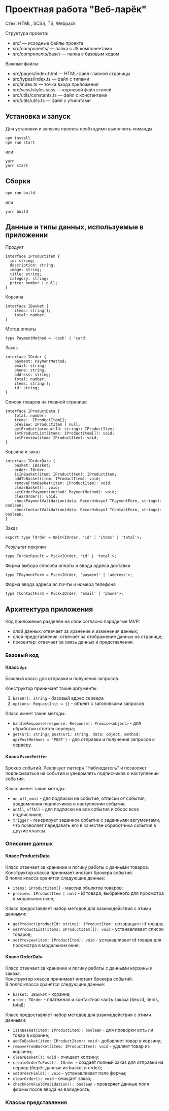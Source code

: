 # Проектная работа "Веб-ларёк"

Стек: HTML, SCSS, TS, Webpack

Структура проекта:
- src/ — исходные файлы проекта
- src/components/ — папка с JS компонентами
- src/components/base/ — папка с базовым кодом

Важные файлы:
- src/pages/index.html — HTML-файл главной страницы
- src/types/index.ts — файл с типами
- src/index.ts — точка входа приложения
- src/scss/styles.scss — корневой файл стилей
- src/utils/constants.ts — файл с константами
- src/utils/utils.ts — файл с утилитами

## Установка и запуск
Для установки и запуска проекта необходимо выполнить команды

```
npm install
npm run start
```

или

```
yarn
yarn start
```
## Сборка

```
npm run build
```

или

```
yarn build
```
## Данные и типы данных, используемые в приложении

Продукт

```
interface IProductItem {
  id: string;
  description: string;
  image: string;
  title: string;
  category: string;
  price: number | null;
}
```

Корзина

```
interface IBasket {
	items: string[];
	total: number;
}
```

Метод оплаты

```
type PaymentMethod = 'cash' | 'card'
```

Заказ

```
interface IOrder {
	payment: PaymentMethod;
	email: string;
	phone: string;
	address: string;
	total: number;
	items: string[];
	id: string;
}
```

Список товаров на главной странице

```
interface IProductData {
	total: number;
	items: 	IProductItem[];
	preview: IProductItem | null;
	getProduct(productId: string): IProductItem;
	setProductList(items: IProductItem[]): void;
	setPreview(item: IProductItem): void;
}
```

Корзина и заказ

```
interface IOrderData {
	basket: IBasket;
	order: TOrder;
	isInBasket(item: IProductItem): IProductItem;
	addToBasket(item: IProductItem): void;
	removeFromBasket(item: IProductItem): void;
	clearBasket(): void;
	setOrderPayment(method: PaymentMethod): void;
	clearOrder(): void;
	checkPaymentValidation(data: Record<keyof TPaymentForm, string>): boolean;
	checkContactValidation(data: Record<keyof TContactForm, string>): boolean;
}
```

Заказ

```
export type TOrder = Omit<IOrder, 'id' | 'items' | 'total'>;
```

Результат покупки

```
type TOrderResult = Pick<IOrder, 'id' | 'total'>;
```

Форма выбора способа оплаты и ввода адреса доставки

```
type TPaymentForm = Pick<IOrder, 'payment' | 'address'>;
```

Форма ввода адреса эл.почты и номера телефона

```
type TContactForm = Pick<IOrder, 'email' | 'phone'>;
```

## Архитектура приложения

Код приложения разделён на слои согласно парадигме MVP:
- слой данных: отвечает за хранение и изменения данных;
- слой представления: отвечает за отображение данных на странице;
- презентер: отвечает за связь данных и представления.

### Базовый код

#### Класс `Api`

Базовый класс для отправки и получения запросов.

Конструктор принимает такие аргументы:
1. `baseUrl: string` - базовый адрес сервера
2. `options: RequestInit = {}` - объект с заголовками запросов

Класс имеет такие методы:
- `handleResponse(response: Response): Promise<object>` - для обработки ответов сервера;
- `get(uri: string)`,  `post(uri: string, data: object, method: ApiPostMethods = 'POST')` - для отправки и получения запросов к серверу.

#### Класс `EventEmitter`

Брокер событий. Реализует паттерн "Наблюдатель" и позволяет подписываться на события и уведомлять подписчиков о наступлении события.

Класс имеет такие методы:
- `on`, `off`, `emit` - для подписки на событие, отписки от события, уведомления подписчиков о наступлении события;
- `onAll`, `offAll` - для подписки на все события и сборс всех подписчиков;
- `trigger` - генерирует заданное событие с заданными аргументами, что позволяет передавать его в качестве обработчика события в другие классы.

### Описание данных

#### Класс ProductsData
Класс отвечает за хранение и логику работы с данными товаров.\
Конструктор класса принимает инстант брокера событий.\
В полях класса хранятся следующие данные:
- `items: IProductItem[]` - массив объектов товаров;
- `preview: IProductItem | null` - id товара, выбранного для просмотра в модальном окне;

Класс предоставляет набор методов для взаимодействия с этими данными:

- `getProduct(productId: string): IProductItem` - возвращает id товара;
- `setProductList(items: IProductItem[]): void` - устанавливает список товаров;
- `setPreview(item: IProductItem): void` - устанавливает id товара для просмотра в модальном окне;


#### Класс OrderData
Класс отвечает за хранение и логику работы с данными корзины и заказа.\
Конструктор класса принимает инстант брокера событий.\
В полях класса хранятся следующие данные:
- `basket: IBasket` - корзина;
- `order: TOrder` - платежная и контактная часть заказа (без id, items, total);

Класс предоставляет набор методов для взаимодействия с этими данными:

- `isInBasket(item: IProductItem): boolean` - для проверки есть ли товар в корзине;
- `addToBasket(item: IProductItem): void` - добавляет товар в корзину;
- `removeFromBasket(item: IProductItem): void` - удаляет товар из корзины;
- `clearBasket(): void` - очищает корзину;
- `createOrderToPost(): IOrder` - создаёт полный заказ для отправки на сервер (берёт данные из basket и order);
- `setOrderField(): void` - устанавливает поле формы;
- `clearOrder(): void` - очищает заказ;
- `checkFormFieldValidation(): boolean` - проверяет данные поля формы после ввода на валидность;

### Классы представления

